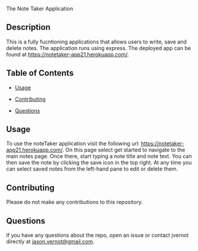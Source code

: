 The Note Taker Application

## Description

This is a fully fucntioning applications that allows users to write, save and delete notes. The application runs using express. The deployed app can be found at https://notetaker-app21.herokuapp.com/.

## Table of Contents

* [Usage](#usage)

* [Contributing](#contributing)

* [Questions](#questions)


## Usage

To use the noteTaker application visit the following url: https://notetaker-app21.herokuapp.com/. On this page select get started to navigate to the main notes page. Once there, start typing a note title and note text. You can then save the note by clicking the save icon in the top right. At any time you can select saved notes from the left-hand pane to edit or delete them. 


## Contributing

Please do not make any contributions to this repository. 



## Questions

If you have any questions about the repo, open an issue or contact jvernot directly at jason.vernot@gmail.com.